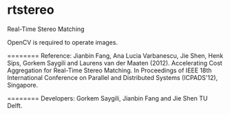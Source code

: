 rtstereo
========

Real-Time Stereo Matching 

OpenCV is required to operate images. 


========
Reference: 
Jianbin Fang, Ana Lucia Varbanescu, Jie Shen, Henk Sips, Gorkem Saygili and Laurens van der Maaten (2012). Accelerating Cost Aggregation for Real-Time Stereo Matching. In Proceedings of IEEE 18th International Conference on Parallel and Distributed Systems (ICPADS'12), Singapore.

========
Developers: 
Gorkem Saygili, Jianbin Fang and Jie Shen TU Delft. 



